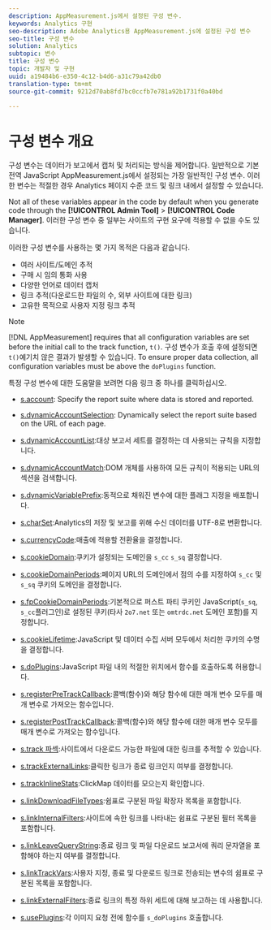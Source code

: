 ```yaml
---
description: AppMeasurement.js에서 설정된 구성 변수.
keywords: Analytics 구현
seo-description: Adobe Analytics용 AppMeasurement.js에 설정된 구성 변수
seo-title: 구성 변수
solution: Analytics
subtopic: 변수
title: 구성 변수
topic: 개발자 및 구현
uuid: a19484b6-e350-4c12-b4d6-a31c79a42db0
translation-type: tm+mt
source-git-commit: 9212d70ab8fd7bc0ccfb7e781a92b1731f0a40bd

---
```



# 구성 변수 개요

구성 변수는 데이터가 보고에서 캡처 및 처리되는 방식을 제어합니다. 일반적으로 기본 전역 JavaScript AppMeasurement.js에서 설정되는 가장 일반적인 구성 변수. 이러한 변수는 적절한 경우 Analytics 페이지 수준 코드 및 링크 내에서 설정할 수 있습니다.

Not all of these variables appear in the code by default when you generate code through the **[!UICONTROL Admin Tool]** &gt; **[!UICONTROL Code Manager]**. 이러한 구성 변수 중 일부는 사이트의 구현 요구에 적용할 수 없을 수도 있습니다.

이러한 구성 변수를 사용하는 몇 가지 목적은 다음과 같습니다.

* 여러 사이트/도메인 추적
* 구매 시 임의 통화 사용
* 다양한 언어로 데이터 캡처
* 링크 추적(다운로드한 파일의 수, 외부 사이트에 대한 링크)
* 고유한 목적으로 사용자 지정 링크 추적

>[!NOTE]
>
>[!DNL AppMeasurement] requires that all configuration variables are set before the initial call to the track function, `t()`. 구성 변수가 호출 후에 설정되면 `t()`예기치 않은 결과가 발생할 수 있습니다. To ensure proper data collection, all configuration variables must be above the `doPlugins` function.

특정 구성 변수에 대한 도움말을 보려면 다음 링크 중 하나를 클릭하십시오.

* [s.account](https://docs.adobe.com/content/help/en/analytics/implementation/javascript-implementation/variables-analytics-reporting/config-var/s-account.html): Specify the report suite where data is stored and reported.

* [s.dynamicAccountSelection](https://docs.adobe.com/content/help/en/analytics/implementation/javascript-implementation/variables-analytics-reporting/config-var/s-account.html): Dynamically select the report suite based on the URL of each page.

* [s.dynamicAccountList](https://docs.adobe.com/content/help/en/analytics/implementation/javascript-implementation/variables-analytics-reporting/config-var/s-account.html):대상 보고서 세트를 결정하는 데 사용되는 규칙을 지정합니다.

* [s.dynamicAccountMatch](https://docs.adobe.com/content/help/en/analytics/implementation/javascript-implementation/variables-analytics-reporting/config-var/s-account.html):DOM 개체를 사용하여 모든 규칙이 적용되는 URL의 섹션을 검색합니다.

* [s.dynamicVariablePrefix](https://docs.adobe.com/content/help/en/analytics/implementation/javascript-implementation/variables-analytics-reporting/config-var/s-account.html):동적으로 채워진 변수에 대한 플래그 지정을 배포합니다.

* [s.charSet](https://docs.adobe.com/content/help/en/analytics/implementation/javascript-implementation/variables-analytics-reporting/config-var/s-account.html):Analytics의 저장 및 보고를 위해 수신 데이터를 UTF-8로 변환합니다.

* [s.currencyCode](https://docs.adobe.com/content/help/en/analytics/implementation/javascript-implementation/variables-analytics-reporting/config-var/s-account.html):매출에 적용할 전환율을 결정합니다.

* [s.cookieDomain](https://docs.adobe.com/content/help/en/analytics/implementation/javascript-implementation/variables-analytics-reporting/config-var/s-account.html):쿠키가 설정되는 도메인을 `s_cc` `s_sq` 결정합니다.

* [s.cookieDomainPeriods](https://docs.adobe.com/content/help/en/analytics/implementation/javascript-implementation/variables-analytics-reporting/config-var/s-account.html):페이지 URL의 도메인에서 점의 수를 지정하여 `s_cc` 및 `s_sq` 쿠키의 도메인을 결정합니다.

* [s.fpCookieDomainPeriods](https://docs.adobe.com/content/help/en/analytics/implementation/javascript-implementation/variables-analytics-reporting/config-var/s-account.html):기본적으로 퍼스트 파티 쿠키인 JavaScript(`s_sq`, `s_cc`플러그인)로 설정된 쿠키(타사 `2o7.net` 또는 `omtrdc.net` 도메인 포함)를 지정합니다.

* [s.cookieLifetime](https://docs.adobe.com/content/help/en/analytics/implementation/javascript-implementation/variables-analytics-reporting/config-var/s-account.html):JavaScript 및 데이터 수집 서버 모두에서 처리한 쿠키의 수명을 결정합니다.

* [s.doPlugins](https://docs.adobe.com/content/help/en/analytics/implementation/javascript-implementation/variables-analytics-reporting/config-var/s-account.html):JavaScript 파일 내의 적절한 위치에서 함수를 호출하도록 허용합니다.

* [s.registerPreTrackCallback](https://docs.adobe.com/content/help/en/analytics/implementation/javascript-implementation/variables-analytics-reporting/config-var/s-account.html):콜백(함수)와 해당 함수에 대한 매개 변수 모두를 매개 변수로 가져오는 함수입니다.

* [s.registerPostTrackCallback](https://docs.adobe.com/content/help/en/analytics/implementation/javascript-implementation/variables-analytics-reporting/config-var/s-account.html):콜백(함수)와 해당 함수에 대한 매개 변수 모두를 매개 변수로 가져오는 함수입니다.

* [s.track 파섹](https://docs.adobe.com/content/help/en/analytics/implementation/javascript-implementation/variables-analytics-reporting/config-var/s-account.html):사이트에서 다운로드 가능한 파일에 대한 링크를 추적할 수 있습니다.

* [s.trackExternalLinks](https://docs.adobe.com/content/help/en/analytics/implementation/javascript-implementation/variables-analytics-reporting/config-var/s-account.html):클릭한 링크가 종료 링크인지 여부를 결정합니다.

* [s.trackInlineStats](https://docs.adobe.com/content/help/en/analytics/implementation/javascript-implementation/variables-analytics-reporting/config-var/s-account.html):ClickMap 데이터를 모으는지 확인합니다.

* [s.linkDownloadFileTypes](https://docs.adobe.com/content/help/en/analytics/implementation/javascript-implementation/variables-analytics-reporting/config-var/s-account.html):쉼표로 구분된 파일 확장자 목록을 포함합니다.

* [s.linkInternalFilters](https://docs.adobe.com/content/help/en/analytics/implementation/javascript-implementation/variables-analytics-reporting/config-var/s-account.html):사이트에 속한 링크를 나타내는 쉼표로 구분된 필터 목록을 포함합니다.

* [s.linkLeaveQueryString](https://docs.adobe.com/content/help/en/analytics/implementation/javascript-implementation/variables-analytics-reporting/config-var/s-account.html):종료 링크 및 파일 다운로드 보고서에 쿼리 문자열을 포함해야 하는지 여부를 결정합니다.

* [s.linkTrackVars](https://docs.adobe.com/content/help/en/analytics/implementation/javascript-implementation/variables-analytics-reporting/config-var/s-account.html):사용자 지정, 종료 및 다운로드 링크로 전송되는 변수의 쉼표로 구분된 목록을 포함합니다.

* [s.linkExternalFilters](https://docs.adobe.com/content/help/en/analytics/implementation/javascript-implementation/variables-analytics-reporting/config-var/s-account.html):종료 링크의 특정 하위 세트에 대해 보고하는 데 사용합니다.

* [s.usePlugins](https://docs.adobe.com/content/help/en/analytics/implementation/javascript-implementation/variables-analytics-reporting/config-var/s-account.html):각 이미지 요청 전에 함수를 `s_doPlugins` 호출합니다.

